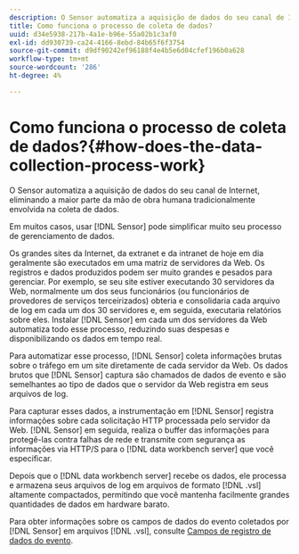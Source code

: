 ```yaml
---
description: O Sensor automatiza a aquisição de dados do seu canal de Internet, eliminando a maior parte da mão de obra humana tradicionalmente envolvida na coleta de dados.
title: Como funciona o processo de coleta de dados?
uuid: d34e5938-217b-4a1e-b96e-55a02b1c3af0
exl-id: dd930739-ca24-4166-8ebd-84b65f6f3754
source-git-commit: d9df90242ef96188f4e4b5e6d04cfef196b0a628
workflow-type: tm+mt
source-wordcount: '286'
ht-degree: 4%

---
```


# Como funciona o processo de coleta de dados?{#how-does-the-data-collection-process-work}

O Sensor automatiza a aquisição de dados do seu canal de Internet, eliminando a maior parte da mão de obra humana tradicionalmente envolvida na coleta de dados.

Em muitos casos, usar [!DNL Sensor] pode simplificar muito seu processo de gerenciamento de dados.

Os grandes sites da Internet, da extranet e da intranet de hoje em dia geralmente são executados em uma matriz de servidores da Web. Os registros e dados produzidos podem ser muito grandes e pesados para gerenciar. Por exemplo, se seu site estiver executando 30 servidores da Web, normalmente um dos seus funcionários (ou funcionários de provedores de serviços terceirizados) obteria e consolidaria cada arquivo de log em cada um dos 30 servidores e, em seguida, executaria relatórios sobre eles. Instalar [!DNL Sensor] em cada um dos servidores da Web automatiza todo esse processo, reduzindo suas despesas e disponibilizando os dados em tempo real.

Para automatizar esse processo, [!DNL Sensor] coleta informações brutas sobre o tráfego em um site diretamente de cada servidor da Web. Os dados brutos que [!DNL Sensor] captura são chamados de dados de evento e são semelhantes ao tipo de dados que o servidor da Web registra em seus arquivos de log.

Para capturar esses dados, a instrumentação em [!DNL Sensor] registra informações sobre cada solicitação HTTP processada pelo servidor da Web. [!DNL Sensor] em seguida, realiza o buffer das informações para protegê-las contra falhas de rede e transmite com segurança as informações via HTTP/S para o  [!DNL data workbench server] que você especificar.

Depois que o [!DNL data workbench server] recebe os dados, ele processa e armazena seus arquivos de log em arquivos de formato [!DNL .vsl] altamente compactados, permitindo que você mantenha facilmente grandes quantidades de dados em hardware barato.

Para obter informações sobre os campos de dados do evento coletados por [!DNL Sensor] em arquivos [!DNL .vsl], consulte [Campos de registro de dados do evento](../../home/c-snsr-ovrvw/c-evnt-data-rcd-flds/c-evnt-data-rcd-flds.md#concept-ed2a8797cb5b4995b55ffd50a9f12a44).
